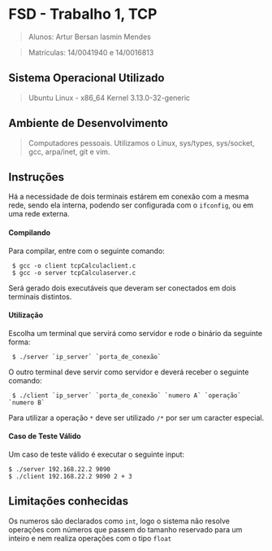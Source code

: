 # FSD - Trabalho 1, TCP
>  Alunos: Artur Bersan Iasmin Mendes

>  Matrículas: 14/0041940 e 14/0016813

## Sistema Operacional Utilizado
> Ubuntu Linux - x86_64 Kernel 3.13.0-32-generic

## Ambiente de Desenvolvimento
> Computadores pessoais. Utilizamos o Linux, sys/types, sys/socket, gcc, arpa/inet, git e vim.

## Instruções
Há a necessidade de dois terminais estárem em conexão com a mesma rede, sendo ela interna, podendo ser configurada com o `ifconfig`, ou em uma rede externa.

#### Compilando
Para compilar, entre com o seguinte comando:
```
 $ gcc -o client tcpCalculaclient.c 
 $ gcc -o server tcpCalculaserver.c 
```
Será gerado dois executáveis que deveram ser conectados em dois terminais distintos.
#### Utilização
Escolha um terminal que servirá como servidor e rode o binário da seguinte forma:
```
 $ ./server `ip_server` `porta_de_conexão`
```
O outro terminal deve servir como servidor e deverá receber o seguinte comando:
``` 
 $ ./client `ip_server` `porta_de_conexão` `numero A` `operação` `numero B`
```
Para utilizar a operação `*` deve ser utilizado `/*` por ser um caracter especial.
#### Caso de Teste Válido
Um caso de teste válido é executar o seguinte input:
```
$ ./server 192.168.22.2 9090
$ ./client 192.168.22.2 9090 2 + 3
```

## Limitações conhecidas
Os numeros são declarados como `int`, logo o sistema não resolve operações com números que passem do tamanho reservado para um inteiro e nem realiza operações com o tipo `float`
